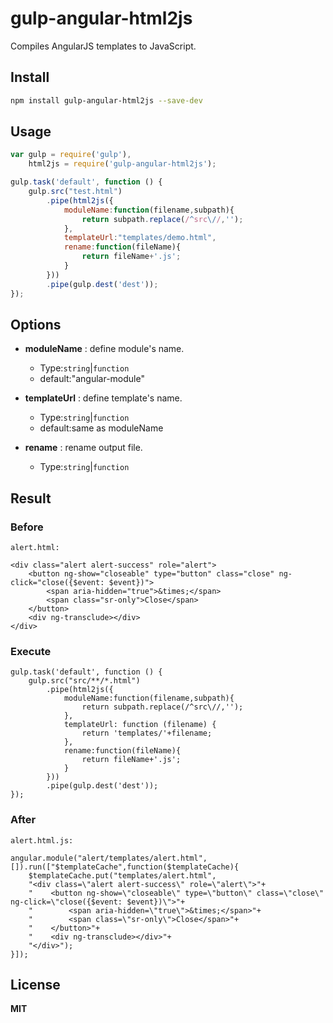 # gulp-angular-html2js
Compiles AngularJS templates to JavaScript.

## Install

``` bash
npm install gulp-angular-html2js --save-dev
```

## Usage

``` javascript
var gulp = require('gulp'),
    html2js = require('gulp-angular-html2js');

gulp.task('default', function () {
    gulp.src("test.html")
        .pipe(html2js({
            moduleName:function(filename,subpath){
                return subpath.replace(/^src\//,'');
            },
            templateUrl:"templates/demo.html",
            rename:function(fileName){
                return fileName+'.js';
            }
        }))
        .pipe(gulp.dest('dest'));
});
```

## Options

- __moduleName__ : define module's name.  
	- Type:`string`|`function`  
	- default:"angular-module"

- __templateUrl__ : define template's name.  
	- Type:`string`|`function`  
	- default:same as moduleName

- __rename__ : rename output file.  
	- Type:`string`|`function`    

## Result

### Before

```
alert.html:

<div class="alert alert-success" role="alert">
    <button ng-show="closeable" type="button" class="close" ng-click="close({$event: $event})">
        <span aria-hidden="true">&times;</span>
        <span class="sr-only">Close</span>
    </button>
    <div ng-transclude></div>
</div>
```
### Execute

```
gulp.task('default', function () {
    gulp.src("src/**/*.html")
        .pipe(html2js({
            moduleName:function(filename,subpath){
                return subpath.replace(/^src\//,'');
            },
            templateUrl: function (filename) {
                return 'templates/'+filename;
            },
            rename:function(fileName){
                return fileName+'.js';
            }
        }))
        .pipe(gulp.dest('dest'));
});
```
### After

```
alert.html.js:

angular.module("alert/templates/alert.html",[]).run(["$templateCache",function($templateCache){
    $templateCache.put("templates/alert.html",
    "<div class=\"alert alert-success\" role=\"alert\">"+
    "    <button ng-show=\"closeable\" type=\"button\" class=\"close\" ng-click=\"close({$event: $event})\">"+
    "        <span aria-hidden=\"true\">&times;</span>"+
    "        <span class=\"sr-only\">Close</span>"+
    "    </button>"+
    "    <div ng-transclude></div>"+
    "</div>");
}]);
```

## License
__MIT__

